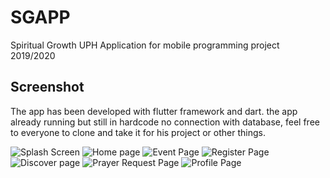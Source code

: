 # SGAPP
Spiritual Growth UPH Application for mobile programming project 2019/2020

## Screenshot
The app has been developed with flutter framework and dart. the app already running but still in hardcode no connection with database, feel free to everyone to clone and take it for his project or other things. 

![Splash Screen](https://drive.google.com/open?id=1lWJFZv2vFcVV38kDsPDaf7Mei0-EhJgp)
![Home page](https://drive.google.com/open?id=1lXF-arCaBr3iaseUEoUJn3njpxwNfJPC)
![Event Page](https://drive.google.com/open?id=1lilil3wq25SkFO2S9o81wwTThF3CdWBi)
![Register Page](https://drive.google.com/open?id=1m0JYtTXyuQpHq8XGpgVLy9d7p2Ah9mWg)
![Discover page](https://drive.google.com/open?id=1m28AjLQUtxWI6xD9ZhaPUtHvh0xneXMQ)
![Prayer Request Page](https://drive.google.com/open?id=1lhEDr2nzzJBgGlkq8aMySF5YorTSbd3M)
![Profile Page](https://drive.google.com/open?id=1lf_Z_ljMJJ-bKhz9AEIrdD85rbaD-LnR)




<!--stackedit_data:
eyJoaXN0b3J5IjpbLTk2Mzk1MzMzN119
-->